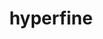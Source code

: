 ---
title: "hyperfine"
layout: cache
categories: [package, develop]
meta: {"compilers": ["apple-clang@=16.0.0", "gcc@=10.5.0", "gcc@=13.3.0"], "num_specs": 16, "num_specs_by_stack": {"developer-tools-aarch64-linux-gnu": 4, "developer-tools-darwin": 5, "developer-tools-x86_64_v3-linux-gnu": 4, "root": 16}, "oss": ["centos7", "rhel8", "sequoia"], "platforms": ["darwin", "linux"], "stacks": ["developer-tools-aarch64-linux-gnu", "developer-tools-darwin", "developer-tools-x86_64_v3-linux-gnu", "root"], "targets": ["aarch64", "x86_64_v3"], "versions": ["1.18.0"]}
spec_details: [{"compiler": "gcc@=10.5.0", "hash": "3illygsz6is6lcqvkbkgoix2hznsbelz", "os": "centos7", "platform": "linux", "size": "-", "stacks": ["developer-tools-x86_64_v3-linux-gnu", "root"], "target": "x86_64_v3", "variants": ["build_system=cargo"], "versions": ["1.18.0"]}, {"compiler": "apple-clang@=16.0.0", "hash": "64g37rhh7t7hj5s6utz2fa5sjbw6odzf", "os": "sequoia", "platform": "darwin", "size": "-", "stacks": ["developer-tools-darwin", "root"], "target": "aarch64", "variants": ["build_system=cargo"], "versions": ["1.18.0"]}, {"compiler": "gcc@=13.3.0", "hash": "b4ybktk4wf7f2j7ylszkfl5urkmwiaqx", "os": "rhel8", "platform": "linux", "size": "-", "stacks": ["root"], "target": "aarch64", "variants": ["build_system=cargo"], "versions": ["1.18.0"]}, {"compiler": "gcc@=10.5.0", "hash": "e35srg6h5vtp4ud7nrooifbwl5auldvd", "os": "centos7", "platform": "linux", "size": "-", "stacks": ["developer-tools-x86_64_v3-linux-gnu", "root"], "target": "x86_64_v3", "variants": ["build_system=cargo"], "versions": ["1.18.0"]}, {"compiler": "apple-clang@=16.0.0", "hash": "fob6h5igq5paxcuvs5p5hazlnjvqva47", "os": "sequoia", "platform": "darwin", "size": "-", "stacks": ["developer-tools-darwin", "root"], "target": "aarch64", "variants": ["build_system=cargo"], "versions": ["1.18.0"]}, {"compiler": "apple-clang@=16.0.0", "hash": "kwsgz23kvrosef27pnket6jzq42tygq7", "os": "sequoia", "platform": "darwin", "size": "-", "stacks": ["developer-tools-darwin", "root"], "target": "aarch64", "variants": ["build_system=cargo"], "versions": ["1.18.0"]}, {"compiler": "gcc@=10.5.0", "hash": "mdlll52y7aw3oncwmwtbwzf4bw2adzpf", "os": "centos7", "platform": "linux", "size": "-", "stacks": ["developer-tools-x86_64_v3-linux-gnu", "root"], "target": "x86_64_v3", "variants": ["build_system=cargo"], "versions": ["1.18.0"]}, {"compiler": "apple-clang@=16.0.0", "hash": "n2suanc6p3hmnf2yxvbovr2imluwicae", "os": "sequoia", "platform": "darwin", "size": "-", "stacks": ["developer-tools-darwin", "root"], "target": "aarch64", "variants": ["build_system=cargo"], "versions": ["1.18.0"]}, {"compiler": "gcc@=13.3.0", "hash": "q7xha63qbosva2iguckofutfvcxemolk", "os": "rhel8", "platform": "linux", "size": "-", "stacks": ["developer-tools-aarch64-linux-gnu", "root"], "target": "aarch64", "variants": ["build_system=cargo"], "versions": ["1.18.0"]}, {"compiler": "apple-clang@=16.0.0", "hash": "s7ntnv7cbdabnybrsm6ibz3fhitnk6z2", "os": "sequoia", "platform": "darwin", "size": "-", "stacks": ["developer-tools-darwin", "root"], "target": "aarch64", "variants": ["build_system=cargo"], "versions": ["1.18.0"]}, {"compiler": "gcc@=10.5.0", "hash": "t4iha4zi7mbylrfvymu6meshjsgpoxsr", "os": "centos7", "platform": "linux", "size": "-", "stacks": ["developer-tools-x86_64_v3-linux-gnu", "root"], "target": "x86_64_v3", "variants": ["build_system=cargo"], "versions": ["1.18.0"]}, {"compiler": "gcc@=10.5.0", "hash": "vqde3okuwdfsnhsud4zuuxe75uq2uvsr", "os": "centos7", "platform": "linux", "size": "-", "stacks": ["root"], "target": "x86_64_v3", "variants": ["build_system=cargo"], "versions": ["1.18.0"]}, {"compiler": "gcc@=13.3.0", "hash": "xdzyyp75j6ls4oyis5s64is4ls7mgioe", "os": "rhel8", "platform": "linux", "size": "-", "stacks": ["developer-tools-aarch64-linux-gnu", "root"], "target": "aarch64", "variants": ["build_system=cargo"], "versions": ["1.18.0"]}, {"compiler": "gcc@=13.3.0", "hash": "xjzsssmzy7jk2f37erzzuec2cifoaekm", "os": "rhel8", "platform": "linux", "size": "-", "stacks": ["developer-tools-aarch64-linux-gnu", "root"], "target": "aarch64", "variants": ["build_system=cargo"], "versions": ["1.18.0"]}, {"compiler": "gcc@=13.3.0", "hash": "zmksspbsci3fypo7a3ycspbqkiazawq6", "os": "rhel8", "platform": "linux", "size": "-", "stacks": ["developer-tools-aarch64-linux-gnu", "root"], "target": "aarch64", "variants": ["build_system=cargo"], "versions": ["1.18.0"]}, {"compiler": "apple-clang@=16.0.0", "hash": "zsimxa6xuzgmkwq7h5yuflqgkyu6bgln", "os": "sequoia", "platform": "darwin", "size": "-", "stacks": ["root"], "target": "aarch64", "variants": ["build_system=cargo"], "versions": ["1.18.0"]}]
---